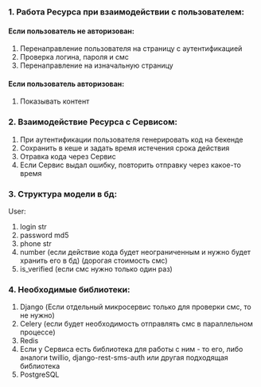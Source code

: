 ### 1. Работа Ресурса при взаимодействии с пользователем:
#### Если пользователь не авторизован:
1. Перенаправление пользователя на страницу с аутентификацией
2. Проверка логина, пароля и смс
3. Перенаправление на изначальную страницу
#### Если пользователь авторизован:
1. Показывать контент

### 2. Взаимодействие Ресурса с Сервисом:
1. При аутентификации пользователя генерировать код на бекенде
2. Сохранить в кеше и задать время истечения срока действия
3. Отравка кода через Сервис
4. Если Сервис выдал ошибку, повторить отправку через какое-то время

### 3. Структура модели в бд:
User: 
1. login str
2. password md5
3. phone str
4. number (если действие кода будет неограниченным и нужно будет хранить его в бд) (дорогая стоимость смс)
5. is_verified (если смс нужно только один раз)
### 4. Необходимые библиотеки:
1. Django (Если отдельный микросервис только для проверки смс, то не нужно)
2. Celery (если будет необходимость отправлять смс в параллельном процессе)
3. Redis
4. Если у Сервиса есть библиотека для работы с ним - то его, либо аналоги twillio, django-rest-sms-auth или другая подходящая библиотека
5. PostgreSQL
